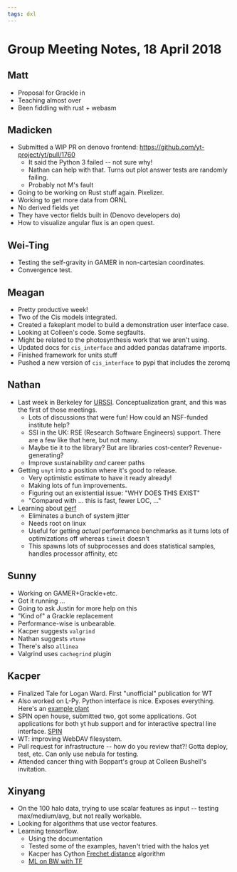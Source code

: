 ```yaml
---
tags: dxl
---
```


# Group Meeting Notes, 18 April 2018

## Matt

 * Proposal for Grackle in
 * Teaching almost over
 * Been fiddling with rust + webasm

## Madicken

 * Submitted a WIP PR on denovo frontend: https://github.com/yt-project/yt/pull/1760
     * It said the Python 3 failed -- not sure why!
     * Nathan can help with that.  Turns out plot answer tests are randomly failing.
     * Probably not M's fault
 * Going to be working on Rust stuff again.  Pixelizer.
 * Working to get more data from ORNL
 * No derived fields yet
 * They have vector fields built in (Denovo developers do)
 * How to visualize angular flux is an open quest.

## Wei-Ting

 * Testing the self-gravity in GAMER in non-cartesian coordinates.
 * Convergence test.

## Meagan

 * Pretty productive week!
 * Two of the Cis models integrated.
 * Created a fakeplant model to build a demonstration user interface case.
 * Looking at Colleen's code.  Some segfaults.
 * Might be related to the photosynthesis work that we aren't using.
 * Updated docs for `cis_interface` and added pandas dataframe imports.
 * Finished framework for units stuff
 * Pushed a new version of `cis_interface` to pypi that includes the zeromq

## Nathan

 * Last week in Berkeley for [URSSI](http://urssi.us/).  Conceptualization grant, and this was the first of those meetings.
     * Lots of discussions that were fun!  How could an NSF-funded institute help?
     * SSI in the UK: RSE (Research Software Engineers) support.  There are a few like that here, but not many.
     * Maybe tie it to the library?  But are libraries cost-center?  Revenue-generating?
     * Improve sustainability *and* career paths
 * Getting `unyt` into a position where it's good to release.
     * Very optimistic estimate to have it ready already!
     * Making lots of fun improvements.
     * Figuring out an existential issue: "WHY DOES THIS EXIST"
     * "Compared with ... this is fast, fewer LOC, ..."
  * Learning about [perf](https://pypi.org/project/perf/)
     * Eliminates a bunch of system jitter
     * Needs root on linux
     * Useful for getting *actual* performance benchmarks as it turns lots of optimizations off whereas `timeit` doesn't
     * This spawns lots of subprocesses and does statistical samples, handles processor affinity, etc

## Sunny

 * Working on GAMER+Grackle+etc.
 * Got it running ... 
 * Going to ask Justin for more help on this
 * "Kind of" a Grackle replacement
 * Performance-wise is unbearable.
 * Kacper suggests `valgrind`
 * Nathan suggests `vtune`
 * There's also `allinea`
 * Valgrind uses `cachegrind` plugin

## Kacper

 * Finalized Tale for Logan Ward. First "unofficial" publication for WT
 * Also worked on L-Py.  Python interface is nice.  Exposes everything. Here's an [example plant](https://sketchfab.com/models/7b15f0d9662045bf830fd29b795a0e5a)
 * SPIN open house, submitted two, got some applications.  Got applications for both yt hub support and for interactive spectral line interface. [SPIN](http://spin.ncsa.illinois.edu/mentors/)
 * WT: improving WebDAV filesystem.
 * Pull request for infrastructure -- how do you review that?!  Gotta deploy, test, etc.  Can only use nebula for testing.
 * Attended cancer thing with Boppart's group at Colleen Bushell's invitation.

## Xinyang

 * On the 100 halo data, trying to use scalar features as input -- testing max/medium/avg, but not really workable.
 * Looking for algorithms that use vector features.
 * Learning tensorflow.
     * Using the documentation
     * Tested some of the examples, haven't tried with the halos yet
     * Kacper has Cython [Frechet distance](https://en.wikipedia.org/wiki/Fr%C3%A9chet_distance) algorithm
     * [ML on BW with TF](https://www.youtube.com/watch?v=zYMNj6u7hvk&t=5003s)